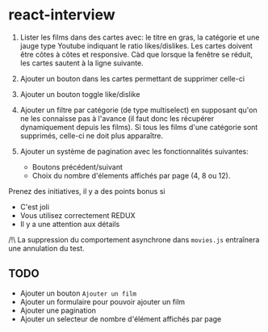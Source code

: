 # react-interview

1. Lister les films dans des cartes avec: le titre en gras, la catégorie et une jauge type Youtube indiquant le ratio likes/dislikes. Les cartes doivent être côtes à côtes et responsive. Càd que lorsque la fenêtre se réduit, les cartes sautent à la ligne suivante.

2. Ajouter un bouton dans les cartes permettant de supprimer celle-ci

3. Ajouter un bouton toggle like/dislike

4. Ajouter un filtre par catégorie (de type multiselect) en supposant qu'on ne les connaisse pas à l'avance (il faut donc les récupérer dynamiquement depuis les films). Si tous les films d'une catégorie sont supprimés, celle-ci ne doit plus apparaître.

5. Ajouter un système de pagination avec les fonctionnalités suivantes:
    * Boutons précédent/suivant
    * Choix du nombre d'élements affichés par page (4, 8 ou 12).

Prenez des initiatives, il y a des points bonus si

* C'est joli
* Vous utilisez correctement REDUX
* Il y a une attention aux détails

/!\ La suppression du comportement asynchrone dans `movies.js` entraînera une annulation du test.


## TODO
- Ajouter un bouton `Ajouter un film`
- Ajouter un formulaire pour pouvoir ajouter un film
- Ajouter une pagination
- Ajouter un selecteur de nombre d'élément affichés par page